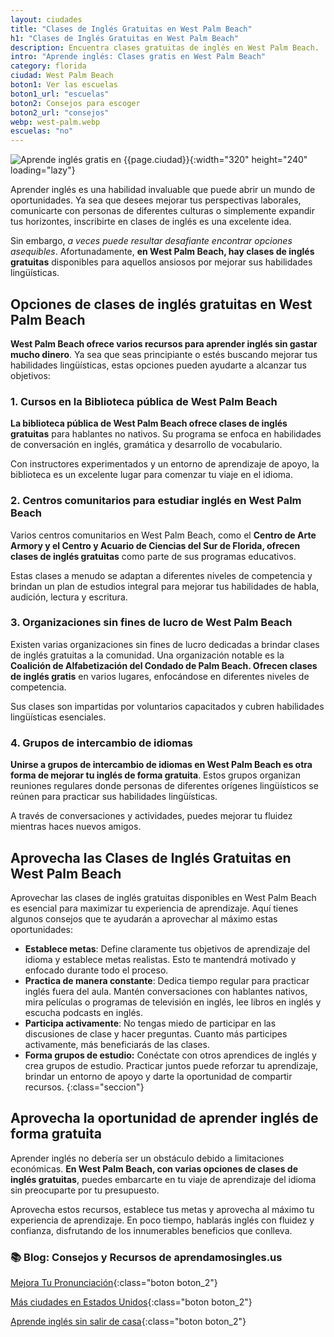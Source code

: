 ```yaml
---
layout: ciudades
title: "Clases de Inglés Gratuitas en West Palm Beach"
h1: "Clases de Inglés Gratuitas en West Palm Beach"
description: Encuentra clases gratuitas de inglés en West Palm Beach. ¡Alcanza tus metas con nosotros! Haz clic para ver los cursos y escuelas.
intro: "Aprende inglés: Clases gratis en West Palm Beach"
category: florida
ciudad: West Palm Beach
boton1: Ver las escuelas
boton1_url: "escuelas"
boton2: Consejos para escoger
boton2_url: "consejos"
webp: west-palm.webp
escuelas: "no"
---
```

![Aprende inglés gratis en {{page.ciudad}}]({{site.baseurl}}/img/{{page.webp}} "Clases inglés {{page.ciudad|capitalize}}"){:width="320" height="240" loading="lazy"}

Aprender inglés es una habilidad invaluable que puede abrir un mundo de oportunidades. Ya sea que desees mejorar tus perspectivas laborales, comunicarte con personas de diferentes culturas o simplemente expandir tus horizontes, inscribirte en clases de inglés es una excelente idea.

Sin embargo, *a veces puede resultar desafiante encontrar opciones asequibles*. Afortunadamente, **en West Palm Beach, hay clases de inglés gratuitas** disponibles para aquellos ansiosos por mejorar sus habilidades lingüísticas.

## Opciones de clases de inglés gratuitas en West Palm Beach

**West Palm Beach ofrece varios recursos para aprender inglés sin gastar mucho dinero**. Ya sea que seas principiante o estés buscando mejorar tus habilidades lingüísticas, estas opciones pueden ayudarte a alcanzar tus objetivos:

### 1. Cursos en la Biblioteca pública de West Palm Beach

**La biblioteca pública de West Palm Beach ofrece clases de inglés gratuitas** para hablantes no nativos. Su programa se enfoca en habilidades de conversación en inglés, gramática y desarrollo de vocabulario.

Con instructores experimentados y un entorno de aprendizaje de apoyo, la biblioteca es un excelente lugar para comenzar tu viaje en el idioma.

### 2. Centros comunitarios para estudiar inglés en West Palm Beach

Varios centros comunitarios en West Palm Beach, como el **Centro de Arte Armory y el Centro y Acuario de Ciencias del Sur de Florida, ofrecen clases de inglés gratuitas** como parte de sus programas educativos.

Estas clases a menudo se adaptan a diferentes niveles de competencia y brindan un plan de estudios integral para mejorar tus habilidades de habla, audición, lectura y escritura.

### 3. Organizaciones sin fines de lucro de West Palm Beach

Existen varias organizaciones sin fines de lucro dedicadas a brindar clases de inglés gratuitas a la comunidad. Una organización notable es la **Coalición de Alfabetización del Condado de Palm Beach. Ofrecen clases de inglés gratis** en varios lugares, enfocándose en diferentes niveles de competencia.

Sus clases son impartidas por voluntarios capacitados y cubren habilidades lingüísticas esenciales.

### 4. Grupos de intercambio de idiomas

**Unirse a grupos de intercambio de idiomas en West Palm Beach es otra forma de mejorar tu inglés de forma gratuita**. Estos grupos organizan reuniones regulares donde personas de diferentes orígenes lingüísticos se reúnen para practicar sus habilidades lingüísticas.

A través de conversaciones y actividades, puedes mejorar tu fluidez mientras haces nuevos amigos.

## Aprovecha las Clases de Inglés Gratuitas en West Palm Beach

Aprovechar las clases de inglés gratuitas disponibles en West Palm Beach es esencial para maximizar tu experiencia de aprendizaje. Aquí tienes algunos consejos que te ayudarán a aprovechar al máximo estas oportunidades:

* **Establece metas**: Define claramente tus objetivos de aprendizaje del idioma y establece metas realistas. Esto te mantendrá motivado y enfocado durante todo el proceso.
* **Practica de manera constante**: Dedica tiempo regular para practicar inglés fuera del aula. Mantén conversaciones con hablantes nativos, mira películas o programas de televisión en inglés, lee libros en inglés y escucha podcasts en inglés.
* **Participa activamente**: No tengas miedo de participar en las discusiones de clase y hacer preguntas. Cuanto más participes activamente, más beneficiarás de las clases.
* **Forma grupos de estudio:** Conéctate con otros aprendices de inglés y crea grupos de estudio. Practicar juntos puede reforzar tu aprendizaje, brindar un entorno de apoyo y darte la oportunidad de compartir recursos.
{:class="seccion"}

## Aprovecha la oportunidad de aprender inglés de forma gratuita

Aprender inglés no debería ser un obstáculo debido a limitaciones económicas. **En West Palm Beach, con varias opciones de clases de inglés gratuitas**, puedes embarcarte en tu viaje de aprendizaje del idioma sin preocuparte por tu presupuesto.

Aprovecha estos recursos, establece tus metas y aprovecha al máximo tu experiencia de aprendizaje. En poco tiempo, hablarás inglés con fluidez y confianza, disfrutando de los innumerables beneficios que conlleva.

### 📚 Blog: Consejos y Recursos de aprendamosingles.us

[Mejora Tu Pronunciación]({{'blog'|relative_url}}){:class="boton boton_2"}

[Más ciudades en Estados Unidos]({{'escuelas'|relative_url}}){:class="boton boton_2"}

[Aprende inglés sin salir de casa]({{'clases-en-linea'|relative_url}}){:class="boton boton_2"}
